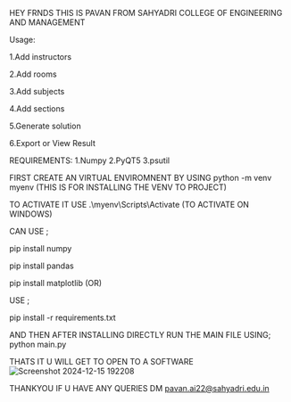 HEY FRNDS THIS IS PAVAN FROM SAHYADRI COLLEGE OF ENGINEERING AND MANAGEMENT 

Usage:

1.Add instructors

2.Add rooms

3.Add subjects

4.Add sections

5.Generate solution

6.Export or View Result



REQUIREMENTS:
1.Numpy
2.PyQT5
3.psutil



 FIRST CREATE AN VIRTUAL ENVIROMNENT  BY USING 
 python -m venv myenv   (THIS IS FOR INSTALLING THE VENV TO PROJECT)



TO ACTIVATE IT USE
.\myenv\Scripts\Activate    (TO ACTIVATE ON WINDOWS)



CAN USE ;

pip install numpy

pip install pandas


pip install matplotlib
     (OR)
     
USE ;

pip install -r requirements.txt


AND THEN AFTER INSTALLING DIRECTLY RUN THE MAIN FILE USING;
python main.py



THATS IT U WILL GET TO OPEN TO A SOFTWARE 
![Screenshot 2024-12-15 192208](https://github.com/user-attachments/assets/7f0e73f1-c6df-461a-8ccf-7153b3a602bf)


THANKYOU IF U HAVE ANY QUERIES
DM pavan.ai22@sahyadri.edu.in



     

